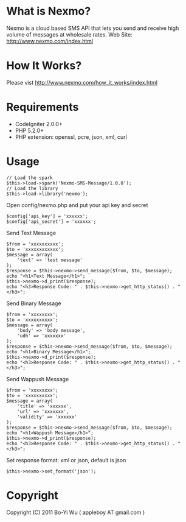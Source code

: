 What is Nexmo?
=======================

Nexmo is a cloud based SMS API that lets you send
and receive high volume of messages at wholesale rates.
Web Site: http://www.nexmo.com/index.html

How It Works?
=======================

Please vist http://www.nexmo.com/how_it_works/index.html

Requirements
=======================

* CodeIgniter 2.0.0+
* PHP 5.2.0+
* PHP extension: openssl, pcre, json, xml, curl

Usage
=======================

    // Load the spark
    $this->load->spark('Nexmo-SMS-Message/1.0.0');
    // Load the library
    $this->load->library('nexmo');

Open config/nexmo.php and put your api key and secret

    $config['api_key'] = 'xxxxxx';
    $config['api_secret'] = 'xxxxxx';

Send Text Message

    $from = 'xxxxxxxxxx';
    $to = 'xxxxxxxxxxxx';
    $message = array(
        'text' => 'test message'
    );
    $response = $this->nexmo->send_message($from, $to, $message);
    echo "<h1>Text Message</h1>";
    $this->nexmo->d_print($response);
    echo "<h3>Response Code: " . $this->nexmo->get_http_status() . "</h3>";

Send Binary Message

    $from = 'xxxxxxxx';
    $to = 'xxxxxxxxxx';
    $message = array(
        'body' => 'body message',
        'udh' => 'xxxxxxx'
    );
    $response = $this->nexmo->send_message($from, $to, $message);
    echo "<h1>Binary Message</h1>";
    $this->nexmo->d_print($response);
    echo "<h3>Response Code: " . $this->nexmo->get_http_status() . "</h3>";

Send Wappush Message
    
    $from = 'xxxxxxxx';
    $to = 'xxxxxxxxxx';
    $message = array(
        'title' => 'xxxxxx',
        'url' => 'xxxxxxx',
        'validity' => 'xxxxxx'
    );
    $response = $this->nexmo->send_message($from, $to, $message);
    echo "<h1>Wappush Message</h1>";
    $this->nexmo->d_print($response);
    echo "<h3>Response Code: " . $this->nexmo->get_http_status() . "</h3>";
    
Set response format: xml or json, default is json

    $this->nexmo->set_format('json');

Copyright
=======================

Copyright (C) 2011 Bo-Yi Wu ( appleboy AT gmail.com )

